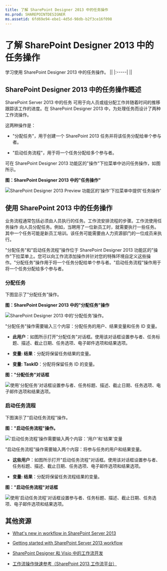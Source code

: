 ```yaml
---
title: 了解 SharePoint Designer 2013 中的任务操作
ms.prod: SHAREPOINTDESIGNER
ms.assetid: 6fd69e94-ebe1-4d5d-98db-b2f3ce16f098
---
```



# 了解 SharePoint Designer 2013 中的任务操作
学习使用 SharePoint Designer 2013 中的任务操作。
||
|:-----|
||
   

## SharePoint Designer 2013 中的任务操作概述
<a name="section1"> </a>

SharePoint Server 2013 中的任务 可用于向人员或组分配工作并随着时间的推移跟踪该工作的进度。在 SharePoint Designer 2013 中，为处理任务而设计了两种工作流操作。
  
    
    
这两种操作是：
  
    
    

- "分配任务"，用于创建一个 SharePoint 2013 任务并将该任务分配给单个参与者。
    
  
- "启动任务流程"，用于将一个任务分配给多个参与者。
    
  
可在 SharePoint Designer 2013 功能区的"操作"下拉菜单中访问任务操作，如图所示。
  
    
    

**图：SharePoint Designer 2013 中的"任务操作"**

  
    
    

  
    
    
![SharePoint Designer 2013 Preview 功能区的'操作'下拉菜单中提供'任务操作'](images/spd15-TaskActions1.png)
  
    
    

  
    
    

  
    
    

## 使用 SharePoint 2013 中的任务操作
<a name="section2"> </a>

业务流程通常包括必须由人员执行的任务。工作流安排流程的步骤。工作流使用任务操作 向人员分配任务。例如，当聘用了一位新员工时，就需要执行一些任务。其中一个任务可能是新员工培训。该任务可能需要由人力资源部门的一位成员来执行。
  
    
    
"分配任务"和"启动任务流程"操作位于 SharePoint Designer 2013 功能区的"操作"下拉菜单上。您可以向工作流添加操作并针对您的特殊环境自定义这些操作。"分配任务"操作用于将一个任务分配给单个参与者。"启动任务流程"操作用于将一个任务分配给多个参与者。
  
    
    

### 分配任务

下图显示了"分配任务"操作。
  
    
    

**图：SharePoint Designer 2013 中的"分配任务"操作**

  
    
    

  
    
    
![SharePoint Designer 2013 中的'分配任务'操作。](images/SPD15-TaskActions2.png)
  
    
    

  
    
    

  
    
    
"分配任务"操作需要输入三个内容：分配任务的用户、结果变量和任务 ID 变量。
  
    
    

- **此用户**：如图所示打开"分配任务"对话框。使用该对话框设置参与者、任务标题、描述、截止日期、任务选项、电子邮件选项和结果选项。
    
  
- **变量: 结果**：分配将保留任务结果的变量。
    
  
- **变量: TaskID**：分配将保留任务 ID 的变量。
    
  

**图："分配任务"对话框**

  
    
    

  
    
    
![使用'分配任务'对话框设置参与者、任务标题、描述、截止日期、任务选项、电子邮件选项和结果选项。](images/SPD15-TaskActions3.png)
  
    
    

  
    
    

  
    
    

### 启动任务流程

下图演示了"启动任务流程"操作。
  
    
    

**图："启动任务流程"操作。**

  
    
    

  
    
    
!['启动任务流程'操作需要输入两个内容：'用户'和'结果'变量](images/SPD15-TaskActions4.png)
  
    
    

  
    
    

  
    
    
"启动任务流程"操作需要输入两个内容：将参与任务的用户和结果变量。
  
    
    

- **这些用户**：如图所示打开"启动任务流程"对话框。使用该对话框设置参与者、任务标题、描述、截止日期、任务选项、电子邮件选项和结果选项。
    
  
- **变量: 结果**：分配将保留任务流程结果的变量。
    
  

**图："启动任务流程"对话框**

  
    
    

  
    
    
![使用'启动任务流程'对话框设置参与者、任务标题、描述、截止日期、任务选项、电子邮件选项和结果选项。](images/SPD15-TaskActions5.png)
  
    
    

  
    
    

  
    
    

## 其他资源
<a name="bk_addresources"> </a>


-  [What's new in workflow in SharePoint Server 2013](http://msdn.microsoft.com/library/6ab8a28b-fa2f-4530-8b55-a7f663bf15ea.aspx)
    
  
-  [Getting started with SharePoint Server 2013 workflow](http://msdn.microsoft.com/library/cc73be76-a329-449f-90ab-86822b1c2ee8.aspx)
    
  
-  [SharePoint Designer 和 Visio 中的工作流开发](workflow-development-in-sharepoint-designer-and-visio.md)
    
  
-  [工作流操作快速参考（SharePoint 2013 工作流平台）](workflow-actions-quick-reference-sharepoint-2013-workflow-platform.md)
    
  

  
    
    

